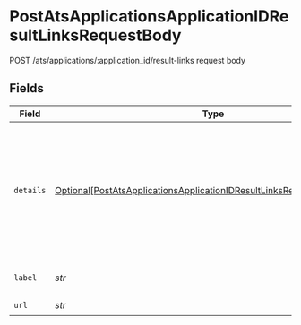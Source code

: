 # PostAtsApplicationsApplicationIDResultLinksRequestBody

POST /ats/applications/:application_id/result-links request body


## Fields

| Field                                                                                                                                                                                                                                       | Type                                                                                                                                                                                                                                        | Required                                                                                                                                                                                                                                    | Description                                                                                                                                                                                                                                 |
| ------------------------------------------------------------------------------------------------------------------------------------------------------------------------------------------------------------------------------------------- | ------------------------------------------------------------------------------------------------------------------------------------------------------------------------------------------------------------------------------------------- | ------------------------------------------------------------------------------------------------------------------------------------------------------------------------------------------------------------------------------------------- | ------------------------------------------------------------------------------------------------------------------------------------------------------------------------------------------------------------------------------------------- |
| `details`                                                                                                                                                                                                                                   | [Optional[PostAtsApplicationsApplicationIDResultLinksRequestBodyDetails]](../../models/operations/postatsapplicationsapplicationidresultlinksrequestbodydetails.md)                                                                         | :heavy_minus_sign:                                                                                                                                                                                                                          | Additional details with attributes that will be added to the result. This can be percentages, scores, or any text.<br/><br/>We generally recommend using short attribute keys and a short custom_field_name_prefix to avoid overflowing the ATS UI. |
| `label`                                                                                                                                                                                                                                     | *str*                                                                                                                                                                                                                                       | :heavy_check_mark:                                                                                                                                                                                                                          | If we can display a display name for the link, we will use this label.                                                                                                                                                                      |
| `url`                                                                                                                                                                                                                                       | *str*                                                                                                                                                                                                                                       | :heavy_check_mark:                                                                                                                                                                                                                          | URL of the link.                                                                                                                                                                                                                            |
